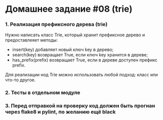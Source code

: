 # Домашнее задание #08 (trie)

### 1. Реализация префиксного дерева (trie)
Нужно написать класс Trie, который хранит префиксное дерево и предоставлеяет методы:
- insert(key) добавляет новый ключ key в дерево;
- search(key) возвращает True, если ключ key хранится в дереве;
- has_prefix(prefix) возвращает True, если в дереве доступен префикс prefix.

Для реализации нод Trie можно использовать любой подход: класс или что-то другое.

### 2. Тесты в отдельном модуле

### 3. Перед отправкой на проверку код должен быть прогнан через flake8 и pylint, по желанию ещё black
